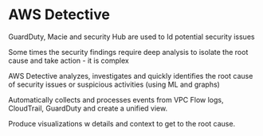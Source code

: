 # AWS Detective

GuardDuty, Macie and security Hub are used to Id potential security issues

Some times the security findings require deep analysis to isolate the root cause and take action - it is complex

AWS Detective analyzes, investigates and quickly identifies the root cause of security issues or suspicious activities (using ML and graphs)

Automatically collects and processes events from VPC Flow logs, CloudTrail, GuardDuty and create a unified view.

Produce visualizations w details and context to get to the root cause. 
